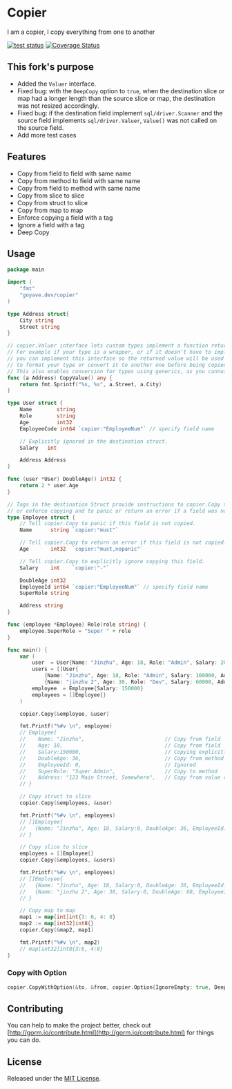 # Copier

  I am a copier, I copy everything from one to another

[![test status](https://github.com/go-goyave/copier/workflows/tests/badge.svg "test status")](https://github.com/go-goyave/copier/actions)
[![Coverage Status](https://coveralls.io/repos/github/go-goyave/copier/badge.svg?branch=master)](https://coveralls.io/github/go-goyave/copier?branch=master)

## This fork's purpose

- Added the `Valuer` interface.
- Fixed bug: with the `DeepCopy` option to `true`, when the destination slice or map had a longer length than the source slice or map, the destination was not resized accordingly.
- Fixed bug: if the destination field implement `sql/driver.Scanner` and the source field implements `sql/driver.Valuer`, `Value()` was not called on the source field.
- Add more test cases

## Features

* Copy from field to field with same name
* Copy from method to field with same name
* Copy from field to method with same name
* Copy from slice to slice
* Copy from struct to slice
* Copy from map to map
* Enforce copying a field with a tag
* Ignore a field with a tag
* Deep Copy

## Usage

```go
package main

import (
	"fmt"
	"goyave.dev/copier"
)

type Address struct{
	City string
	Street string
} 

// copier.Valuer interface lets custom types implement a function returning the actual value to copy.
// For example if your type is a wrapper, or if it doesn't have to implement `sql/driver.Valuer`,
// you can implement this interface so the returned value will be used instead. It can also be used
// to format your type or convert it to another one before being copied.
// This also enables conversion for types using generics, as you cannot use them with `TypeConverter`.
func (a Address) CopyValue() any {
	return fmt.Sprintf("%s, %s", a.Street, a.City)
}

type User struct {
	Name        string
	Role        string
	Age         int32
	EmployeeCode int64 `copier:"EmployeeNum"` // specify field name

	// Explicitly ignored in the destination struct.
	Salary   int

	Address Address
}

func (user *User) DoubleAge() int32 {
	return 2 * user.Age
}

// Tags in the destination Struct provide instructions to copier.Copy to ignore
// or enforce copying and to panic or return an error if a field was not copied.
type Employee struct {
	// Tell copier.Copy to panic if this field is not copied.
	Name      string `copier:"must"`

	// Tell copier.Copy to return an error if this field is not copied.
	Age       int32  `copier:"must,nopanic"`

	// Tell copier.Copy to explicitly ignore copying this field.
	Salary    int    `copier:"-"`

	DoubleAge int32
	EmployeeId int64 `copier:"EmployeeNum"` // specify field name
	SuperRole string

	Address string
}

func (employee *Employee) Role(role string) {
	employee.SuperRole = "Super " + role
}

func main() {
	var (
		user  = User{Name: "Jinzhu", Age: 18, Role: "Admin", Salary: 200000, Address: Address{Street: "123 Main Street", City: "Somewhere"}}
		users = []User{
			{Name: "Jinzhu", Age: 18, Role: "Admin", Salary: 100000, Address: Address{Street: "124 Secondary Street", City: "SomewhereElse"}},
			{Name: "jinzhu 2", Age: 30, Role: "Dev", Salary: 60000, Address: Address{Street: "125 Secondary Street", City: "SomewhereElse"}}}
		employee  = Employee{Salary: 150000}
		employees = []Employee{}
	)

	copier.Copy(&employee, &user)

	fmt.Printf("%#v \n", employee)
	// Employee{
	//    Name: "Jinzhu",                          // Copy from field
	//    Age: 18,                                 // Copy from field
	//    Salary:150000,                           // Copying explicitly ignored
	//    DoubleAge: 36,                           // Copy from method
	//    EmployeeId: 0,                           // Ignored
	//    SuperRole: "Super Admin",                // Copy to method
	//    Address: "123 Main Street, Somewhere",   // Copy from value returned by CopyValue()
	// }

	// Copy struct to slice
	copier.Copy(&employees, &user)

	fmt.Printf("%#v \n", employees)
	// []Employee{
	//   {Name: "Jinzhu", Age: 18, Salary:0, DoubleAge: 36, EmployeeId: 0, SuperRole: "Super Admin", Address: "123 Main Street, Somewhere"}
	// }

	// Copy slice to slice
	employees = []Employee{}
	copier.Copy(&employees, &users)

	fmt.Printf("%#v \n", employees)
	// []Employee{
	//   {Name: "Jinzhu", Age: 18, Salary:0, DoubleAge: 36, EmployeeId: 0, SuperRole: "Super Admin", Address: "124 Secondary Street, SomewhereElse"},
	//   {Name: "jinzhu 2", Age: 30, Salary:0, DoubleAge: 60, EmployeeId: 0, SuperRole: "Super Dev", Address: "125 Secondary Street, SomewhereElse"},
	// }

 	// Copy map to map
	map1 := map[int]int{3: 6, 4: 8}
	map2 := map[int32]int8{}
	copier.Copy(&map2, map1)

	fmt.Printf("%#v \n", map2)
	// map[int32]int8{3:6, 4:8}
}
```

### Copy with Option

```go
copier.CopyWithOption(&to, &from, copier.Option{IgnoreEmpty: true, DeepCopy: true})
```

## Contributing

You can help to make the project better, check out [http://gorm.io/contribute.html](http://gorm.io/contribute.html) for things you can do.

## License

Released under the [MIT License](https://github.com/go-goyave/copier/blob/master/License).
